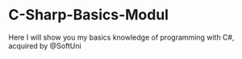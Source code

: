# C-Sharp-Basics-Modul
 Here I will show you my basics knowledge of programming with C#, acquired by @SoftUni
